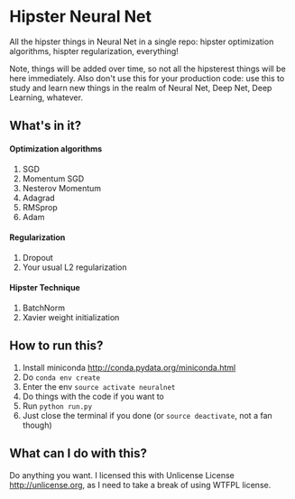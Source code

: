 # Hipster Neural Net
All the hipster things in Neural Net in a single repo: hipster optimization algorithms, hispter regularization, everything!

Note, things will be added over time, so not all the hipsterest things will be here immediately. Also don't use this for your production code: use this to study and learn new things in the realm of Neural Net, Deep Net, Deep Learning, whatever.

## What's in it?

#### Optimization algorithms

1. SGD
2. Momentum SGD
3. Nesterov Momentum
4. Adagrad
5. RMSprop
6. Adam

#### Regularization

1. Dropout
2. Your usual L2 regularization

#### Hipster Technique

1. BatchNorm
2. Xavier weight initialization


## How to run this?

1. Install miniconda <http://conda.pydata.org/miniconda.html>
2. Do `conda env create`
3. Enter the env `source activate neuralnet`
3. Do things with the code if you want to
4. Run `python run.py`
5. Just close the terminal if you done (or `source deactivate`, not a fan though)

## What can I do with this?

Do anything you want. I licensed this with Unlicense License <http://unlicense.org>, as I need to take a break of using WTFPL license.
